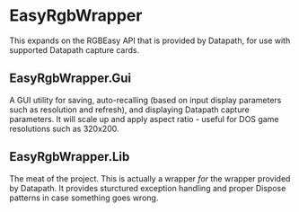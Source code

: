 # EasyRgbWrapper

This expands on the RGBEasy API that is provided by Datapath, for use with supported Datapath capture cards.

## EasyRgbWrapper.Gui

A GUI utility for saving, auto-recalling (based on input display parameters such as resolution and refresh), and displaying Datapath
capture parameters. It will scale up and apply aspect ratio - useful for DOS game resolutions such as 320x200.

## EasyRgbWrapper.Lib

The meat of the project. This is actually a wrapper *for* the wrapper provided by Datapath. It provides sturctured exception handling
and proper Dispose patterns in case something goes wrong.
